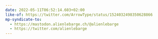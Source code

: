 ```yaml
---
date: 2022-05-11T06:52:14.603+02:00
like-of: https://twitter.com/ArrowType/status/1524032498350628866
mp-syndicate-to:
  - https://mastodon.alienlebarge.ch/@alienlebarge
  - https://twitter.com/alienlebarge
---
```

